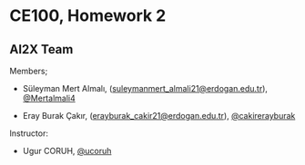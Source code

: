 # CE100, Homework 2

## AI2X Team 

Members;

- Süleyman Mert Almalı, (suleymanmert_almali21@erdogan.edu.tr), [@Mertalmali4](https://github.com/Mertalmali4) 

- Eray Burak Çakır, (erayburak_cakir21@erdogan.edu.tr), [@cakirerayburak](https://github.com/cakirerayburak)

Instructor: 
- Ugur CORUH, [@ucoruh](https://github.com/ucoruh)
